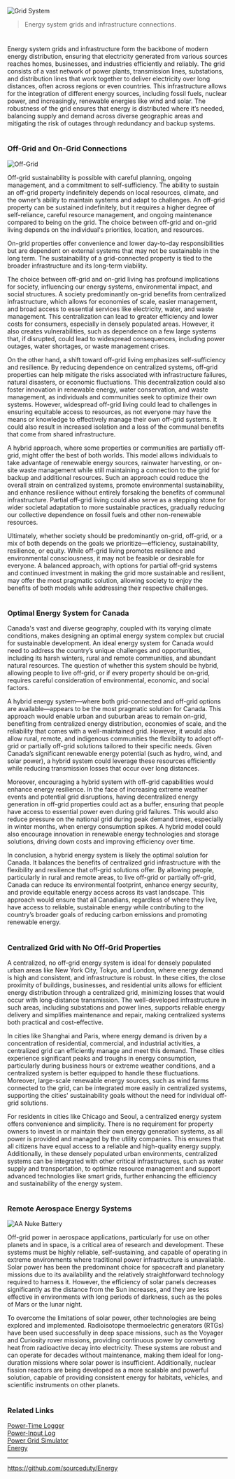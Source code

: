 ![Grid System](https://github.com/user-attachments/assets/6c779dd7-e59b-480f-80a9-510f73614765)

> Energy system grids and infrastructure connections.

#

Energy system grids and infrastructure form the backbone of modern energy distribution, ensuring that electricity generated from various sources reaches homes, businesses, and industries efficiently and reliably. The grid consists of a vast network of power plants, transmission lines, substations, and distribution lines that work together to deliver electricity over long distances, often across regions or even countries. This infrastructure allows for the integration of different energy sources, including fossil fuels, nuclear power, and increasingly, renewable energies like wind and solar. The robustness of the grid ensures that energy is distributed where it’s needed, balancing supply and demand across diverse geographic areas and mitigating the risk of outages through redundancy and backup systems.

#
### Off-Grid and On-Grid Connections

![Off-Grid](https://github.com/user-attachments/assets/1f65079f-fbd1-4a4d-aee2-0090dcb5432e)

Off-grid sustainability is possible with careful planning, ongoing management, and a commitment to self-sufficiency. The ability to sustain an off-grid property indefinitely depends on local resources, climate, and the owner’s ability to maintain systems and adapt to challenges. An off-grid property can be sustained indefinitely, but it requires a higher degree of self-reliance, careful resource management, and ongoing maintenance compared to being on the grid. The choice between off-grid and on-grid living depends on the individual's priorities, location, and resources.

On-grid properties offer convenience and lower day-to-day responsibilities but are dependent on external systems that may not be sustainable in the long term. The sustainability of a grid-connected property is tied to the broader infrastructure and its long-term viability.

The choice between off-grid and on-grid living has profound implications for society, influencing our energy systems, environmental impact, and social structures. A society predominantly on-grid benefits from centralized infrastructure, which allows for economies of scale, easier management, and broad access to essential services like electricity, water, and waste management. This centralization can lead to greater efficiency and lower costs for consumers, especially in densely populated areas. However, it also creates vulnerabilities, such as dependence on a few large systems that, if disrupted, could lead to widespread consequences, including power outages, water shortages, or waste management crises.

On the other hand, a shift toward off-grid living emphasizes self-sufficiency and resilience. By reducing dependence on centralized systems, off-grid properties can help mitigate the risks associated with infrastructure failures, natural disasters, or economic fluctuations. This decentralization could also foster innovation in renewable energy, water conservation, and waste management, as individuals and communities seek to optimize their own systems. However, widespread off-grid living could lead to challenges in ensuring equitable access to resources, as not everyone may have the means or knowledge to effectively manage their own off-grid systems. It could also result in increased isolation and a loss of the communal benefits that come from shared infrastructure.

A hybrid approach, where some properties or communities are partially off-grid, might offer the best of both worlds. This model allows individuals to take advantage of renewable energy sources, rainwater harvesting, or on-site waste management while still maintaining a connection to the grid for backup and additional resources. Such an approach could reduce the overall strain on centralized systems, promote environmental sustainability, and enhance resilience without entirely forsaking the benefits of communal infrastructure. Partial off-grid living could also serve as a stepping stone for wider societal adaptation to more sustainable practices, gradually reducing our collective dependence on fossil fuels and other non-renewable resources.

Ultimately, whether society should be predominantly on-grid, off-grid, or a mix of both depends on the goals we prioritize—efficiency, sustainability, resilience, or equity. While off-grid living promotes resilience and environmental consciousness, it may not be feasible or desirable for everyone. A balanced approach, with options for partial off-grid systems and continued investment in making the grid more sustainable and resilient, may offer the most pragmatic solution, allowing society to enjoy the benefits of both models while addressing their respective challenges.

#
### Optimal Energy System for Canada

Canada's vast and diverse geography, coupled with its varying climate conditions, makes designing an optimal energy system complex but crucial for sustainable development. An ideal energy system for Canada would need to address the country’s unique challenges and opportunities, including its harsh winters, rural and remote communities, and abundant natural resources. The question of whether this system should be hybrid, allowing people to live off-grid, or if every property should be on-grid, requires careful consideration of environmental, economic, and social factors.

A hybrid energy system—where both grid-connected and off-grid options are available—appears to be the most pragmatic solution for Canada. This approach would enable urban and suburban areas to remain on-grid, benefiting from centralized energy distribution, economies of scale, and the reliability that comes with a well-maintained grid. However, it would also allow rural, remote, and indigenous communities the flexibility to adopt off-grid or partially off-grid solutions tailored to their specific needs. Given Canada’s significant renewable energy potential (such as hydro, wind, and solar power), a hybrid system could leverage these resources efficiently while reducing transmission losses that occur over long distances.

Moreover, encouraging a hybrid system with off-grid capabilities would enhance energy resilience. In the face of increasing extreme weather events and potential grid disruptions, having decentralized energy generation in off-grid properties could act as a buffer, ensuring that people have access to essential power even during grid failures. This would also reduce pressure on the national grid during peak demand times, especially in winter months, when energy consumption spikes. A hybrid model could also encourage innovation in renewable energy technologies and storage solutions, driving down costs and improving efficiency over time.

In conclusion, a hybrid energy system is likely the optimal solution for Canada. It balances the benefits of centralized grid infrastructure with the flexibility and resilience that off-grid solutions offer. By allowing people, particularly in rural and remote areas, to live off-grid or partially off-grid, Canada can reduce its environmental footprint, enhance energy security, and provide equitable energy access across its vast landscape. This approach would ensure that all Canadians, regardless of where they live, have access to reliable, sustainable energy while contributing to the country’s broader goals of reducing carbon emissions and promoting renewable energy.

#
### Centralized Grid with No Off-Grid Properties

A centralized, no off-grid energy system is ideal for densely populated urban areas like New York City, Tokyo, and London, where energy demand is high and consistent, and infrastructure is robust. In these cities, the close proximity of buildings, businesses, and residential units allows for efficient energy distribution through a centralized grid, minimizing losses that would occur with long-distance transmission. The well-developed infrastructure in such areas, including substations and power lines, supports reliable energy delivery and simplifies maintenance and repair, making centralized systems both practical and cost-effective.

In cities like Shanghai and Paris, where energy demand is driven by a concentration of residential, commercial, and industrial activities, a centralized grid can efficiently manage and meet this demand. These cities experience significant peaks and troughs in energy consumption, particularly during business hours or extreme weather conditions, and a centralized system is better equipped to handle these fluctuations. Moreover, large-scale renewable energy sources, such as wind farms connected to the grid, can be integrated more easily in centralized systems, supporting the cities' sustainability goals without the need for individual off-grid solutions.

For residents in cities like Chicago and Seoul, a centralized energy system offers convenience and simplicity. There is no requirement for property owners to invest in or maintain their own energy generation systems, as all power is provided and managed by the utility companies. This ensures that all citizens have equal access to a reliable and high-quality energy supply. Additionally, in these densely populated urban environments, centralized systems can be integrated with other critical infrastructures, such as water supply and transportation, to optimize resource management and support advanced technologies like smart grids, further enhancing the efficiency and sustainability of the energy system.

#
### Remote Aerospace Energy Systems

![AA Nuke Battery](https://github.com/user-attachments/assets/1fecaf78-2085-4562-8159-af2a074682c5)

Off-grid power in aerospace applications, particularly for use on other planets and in space, is a critical area of research and development. These systems must be highly reliable, self-sustaining, and capable of operating in extreme environments where traditional power infrastructure is unavailable. Solar power has been the predominant choice for spacecraft and planetary missions due to its availability and the relatively straightforward technology required to harness it. However, the efficiency of solar panels decreases significantly as the distance from the Sun increases, and they are less effective in environments with long periods of darkness, such as the poles of Mars or the lunar night.

To overcome the limitations of solar power, other technologies are being explored and implemented. Radioisotope thermoelectric generators (RTGs) have been used successfully in deep space missions, such as the Voyager and Curiosity rover missions, providing continuous power by converting heat from radioactive decay into electricity. These systems are robust and can operate for decades without maintenance, making them ideal for long-duration missions where solar power is insufficient. Additionally, nuclear fission reactors are being developed as a more scalable and powerful solution, capable of providing consistent energy for habitats, vehicles, and scientific instruments on other planets.

#
### Related Links

[Power-Time Logger](https://github.com/sourceduty/Power-Time_Logger)
<br>
[Power-Input Log](https://github.com/sourceduty/Power-Input_Log)
<br>
[Power Grid Simulator](https://github.com/sourceduty/Power_Grid_Simulator)
<br>
[Energy](https://github.com/sourceduty/Energy)

***
https://github.com/sourceduty/Energy
